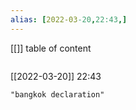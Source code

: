 ```yaml
---
alias: [2022-03-20,22:43,]
---
```

[[]]
table of content
```toc
```

[[2022-03-20]] 22:43

```query
"bangkok declaration"
```